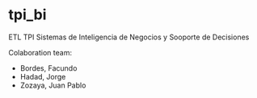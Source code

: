 # tpi_bi
ETL TPI Sistemas de Inteligencia de Negocios y Sooporte de Decisiones

Colaboration team:
- Bordes, Facundo
- Hadad, Jorge
- Zozaya, Juan Pablo
